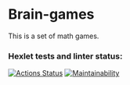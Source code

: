 # Brain-games

This is a set of math games.

### Hexlet tests and linter status:

[![Actions Status](https://github.com/yuriy-shulga/frontend-project-44/actions/workflows/hexlet-check.yml/badge.svg)](https://github.com/yuriy-shulga/frontend-project-44/actions)
[![Maintainability](https://api.codeclimate.com/v1/badges/195edfa15f643b0eb80a/maintainability)](https://codeclimate.com/github/yuriy-shulga/frontend-project-44/maintainability)
